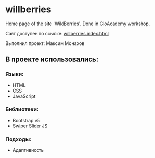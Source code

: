 # willberries
Home page of the site 'WildBerries'. Done in GloAcademy workshop.

Сайт доступен по ссылке: [willberries.index.html](https://courses-maxim-monakhov.github.io/willberries/willberries/index.html "willberries.index.html")


Выполнил проект: Максим Монахов

## В проекте использовались:
### Языки:
 - HTML
 - CSS
 - JavaScript

 ### Библиотеки:
  - Bootstrap v5
  - Swiper Slider JS
  
  ### Подходы:
  - Адаптивность
